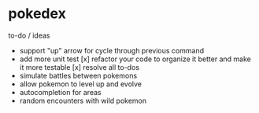 # pokedex

to-do / ideas 
- support "up" arrow for cycle through previous command
- add more unit test
[x] refactor your code to organize it better and make it more testable
[x] resolve all to-dos
- simulate battles between pokemons
- allow pokemon to level up and evolve
- autocompletion for areas
- random encounters with wild pokemon
